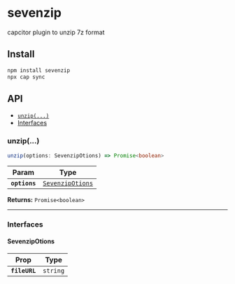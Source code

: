 # sevenzip

capcitor plugin to unzip 7z format

## Install

```bash
npm install sevenzip
npx cap sync
```

## API

<docgen-index>

* [`unzip(...)`](#unzip)
* [Interfaces](#interfaces)

</docgen-index>

<docgen-api>
<!--Update the source file JSDoc comments and rerun docgen to update the docs below-->

### unzip(...)

```typescript
unzip(options: SevenzipOtions) => Promise<boolean>
```

| Param         | Type                                                      |
| ------------- | --------------------------------------------------------- |
| **`options`** | <code><a href="#sevenzipotions">SevenzipOtions</a></code> |

**Returns:** <code>Promise&lt;boolean&gt;</code>

--------------------


### Interfaces


#### SevenzipOtions

| Prop          | Type                |
| ------------- | ------------------- |
| **`fileURL`** | <code>string</code> |

</docgen-api>
